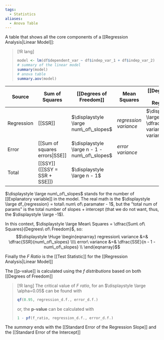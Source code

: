 ```yaml
---
tags:
  - Statistics
aliases:
  - Anova Table
---
```

A table that shows all the core components of a [[Regression Analysis|Linear Model]]:
>[!R lang]
>```R
>model <- lm(df$dependent_var ~ df$indep_var_1 + df$indep_var_2)
># summary of the linear model
>summary(model) 
># anova table
>summary.aov(model)
>```

| Source     | Sum of Squares                 | [[Degrees of Freedom]]                         | Mean Squares | [[Degree of Fit - Linear Regression]] |
| ---------- | ------------------------------ | ---------------------------------------------- | ------------ | ----------- |
| Regression | [[SSR]]                        | $\displaystyle \large num\_of\_slopes$         | *regression variance*             |   $\displaystyle \large \dfrac{regression\ variance}{error\ variance}$          |
| Error      | [[Sum of squares errors\|SSE]] | $\displaystyle \large n - 1 - num\_of\_slopes$ | *error variance*              |             |
| Total      | [[SSY]] ([[SSY = SSR + SSE]])  | $\displaystyle \large n - 1$                   |              |             |

$\displaystyle \large num\_of\_slopes$ stands for the number of [[Explanatory variable]] in the model. The real math is the $\displaystyle \large df_{regression} = total\ num\ of\ paramater - 1$, but the "total num of params" is the total number of slopes + intercept (that we do not want, thus, the $\displaystyle \large -1$).

In this context,  $\displaystyle \large Mean\ Squares = \dfrac{Sum\ of\ Squares}{Degrees\ of\ Freedom}$, so:
$$\displaystyle \Huge \begin{eqnarray} 
regression\ variance &=& \dfrac{SSR}{num\_of\_slopes} \\\\
error\ variance &=& \dfrac{SSE}{n - 1 - num\_of\_slopes} \\
\end{eqnarray}$$

Finally the *F Ratio* is the [[Test Statistic]] for the [[Regression Analysis|Linear Model]]

The [[p-value]] is calculated using the *f distributions* based on both [[Degrees of Freedom]]

> [!R lang]
> The critical value of *F ratio*, for an $\displaystyle \large \alpha=0.05$ can be found with
> ```R
> qf(0.95, regression_d.f., error_d.f.)
> ```
> or, the **p-value** can be calculated with
> ```R
> 1 - pf(f_ratio, regression_d.f., error_d.f.)
> ```

The *summary* ends with the [[Standard Error of the Regression Slope]] and the [[Standard Error of the Intercept]]